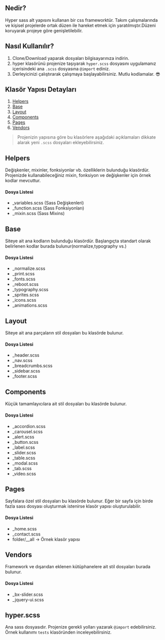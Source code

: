 Nedir?
---
Hyper sass alt yapısını kullanan bir css frameworktür. Takım çalışmalarında ve kişisel projelerde ortak düzen ile hareket etmek için yaratılmıştır.Düzeni koruyarak projeye göre genişletilebilir.  

Nasıl Kullanılır?
---
1. Clone/Download yaparak dosyaları bilgisayarınıza indirin.
2. hyper klasörünü projenize taşıyarak `hyper.scss` dosyasını uygulamanız içerisindeki ana `.scss` dosyasına `@import` ediniz.
3. Derleyicinizi çalıştırarak çalışmaya başlayabilirsiniz. Mutlu kodlamalar. :sunglasses:

Klasör Yapısı Detayları
---
1. [Helpers](#helpers)
2. [Base](#base)
3. [Layout](#layout)
4. [Components](#components)
5. [Pages](#pages)
6. [Vendors](#vendors)

>Projenizin yapısına göre bu klasörlere aşağıdaki açıklamaları dikkate alarak yeni `.scss` dosyaları ekleyebilirsiniz.

## Helpers
Değişkenler, mixinler, fonksiyonlar vb. özelliklerin bulunduğu klasördür. Projenizde kullanabileceğiniz mixin, fonksiyon ve değişkenler için örnek kodlar mevcuttur.

#### Dosya Listesi
* _variables.scss (Sass Değişkenleri)
* _function.scss (Sass Fonksiyonları)
* _mixin.scss (Sass Mixins)


## Base
Siteye ait ana kodların bulunduğu klasördür. Başlangıçta standart olarak belirlenen kodlar burada bulunur(normalize,typography vs.)

#### Dosya Listesi
* _normalize.scss    
* _print.scss
* _fonts.scss   
* _reboot.scss
* _typography.scss
* _sprites.scss
* _icons.scss
* _animations.scss

## Layout
Siteye ait ana parçaların stil dosyaları bu klasörde bulunur.

#### Dosya Listesi
* _header.scss
* _nav.scss
* _breadcrumbs.scss
* _sidebar.scss
* _footer.scss




## Components
Küçük tamamlayıcılara ait stil dosyaları bu klasörde bulunur.

#### Dosya Listesi
* _accordion.scss
* _carousel.scss
* _alert.scss
* _button.scss
* _label.scss
* _slider.scss
* _table.scss
* _modal.scss
* _tab.scss
* _video.scss



## Pages
Sayfalara özel stil dosyaları bu klasörde bulunur. Eğer bir sayfa için birde fazla sass dosyası oluşturmak istenirse klasör yapısı oluşturulabilir.

#### Dosya Listesi
* _home.scss
* _contact.scss
* folder/__all -> Örnek klasör yapısı


## Vendors
Framework ve dışarıdan eklenen kütüphanelere ait stil dosyaları burada bulunur.

#### Dosya Listesi
* _bx-slider.scss
* _jquery-ui.scss


## hyper.scss
Ana sass dosyasıdır. Projenize gerekli yolları yazarak `@import` edebilirsiniz. Örnek kullanımı `tests` klasöründen inceleyebilirsiniz.
